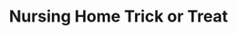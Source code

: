 ---
layout: item
raw_url: https://prdwebappstorage.blob.core.windows.net/kansaspattons/images/gallery-2009-10-31/img59413.jpg
thumb_url: https://prdwebappstorage.blob.core.windows.net/kansaspattons/images/gallery-2009-10-31/thumb_img59413.jpg
post: blog/2009-10-31-halloween.md
index: 15
title: Nursing Home Trick or Treat
---